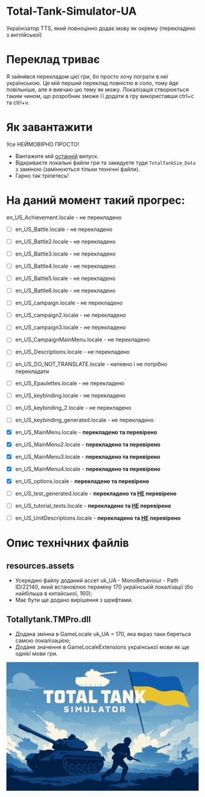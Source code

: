 # Total-Tank-Simulator-UA
Українізатор TTS, який повноцінно додає мову як окрему (перекладено з англійської)
# Переклад триває
Я зайнявся перекладом цієї гри, бо просто хочу пограти в неї українською. Це мій перший переклад повністю в соло, тому йде повільніше, але я вивчаю цю тему як можу. Локалізація створюється таким чином, що розробник зможе її додати в гру використавши ctrl+c та ctrl+v.
# Як завантажити
Усе НЕЙМОВІРНО ПРОСТО!
- Вантажите мій [останній](https://github.com/KVarnitZ/Total-Tank-Simulator-UA/releases/latest/download/ПерекладTTS.zip) випуск.
- Відкриваєте локальні файли гри та закидуєте туди ```TotalTankSim_Data``` з заміною (замінюються тільки технічні файли).
- Гарно так тріпетесь!
# На даний момент такий прогрес:
en_US_Achievement.locale - не перекладено

- [ ] en_US_Battle.locale - не перекладено

- [ ] en_US_Battle2.locale - не перекладено

- [ ] en_US_Battle3.locale - не перекладено

- [ ] en_US_Battle4.locale - не перекладено

- [ ] en_US_Battle5.locale - не перекладено

- [ ] en_US_Battle6.locale - не перекладено

- [ ] en_US_campaign.locale - не перекладено

- [ ] en_US_campaign2.locale - не перекладено

- [ ] en_US_campaign3.locale - не перекладено

- [ ] en_US_CampaignMainMenu.locale - не перекладено

- [ ] en_US_Descriptions.locale - не перекладено

- [ ] en_US_DO_NOT_TRANSLATE.locale - напевно і не потрібно перекладати

- [ ] en_US_Epaulettes.locale - не перекладено

- [ ] en_US_keybinding.locale - не перекладено

- [ ] en_US_keybinding_2.locale - не перекладено

- [ ] en_US_keybinding_generated.locale - не перекладено

- [x] en_US_MainMenu.locale - **перекладено та перевірено**

- [x] en_US_MainMenu2.locale - **перекладено та перевірено**

- [x] en_US_MainMenu3.locale - **перекладено та перевірено**

- [x] en_US_MainMenu4.locale - **перекладено та перевірено**

- [x] en_US_options.locale - **перекладено та перевірено**

- [ ] en_US_test_generated.locale - **перекладено та <ins>НЕ</ins> перевірено**

- [ ] en_US_tutorial_texts.locale - **перекладено та <ins>НЕ</ins> перевірено**

- [ ] en_US_UnitDescriptions.locale - **перекладено та <ins>НЕ</ins> перевірено**
# Опис технічних файлів
## resources.assets
- Усередині файлу доданий ассет uk_UA - MonoBehaviour - Path ID/22140, який встановлює переміну 170 українській локалізації (бо найбільша в китайської, 160);
- Має бути ще додано вирішення з шрифтами.
## Totallytank.TMPro.dll
- Додана змінна в GameLocale uk_UA = 170, яка якраз таки береться самою локалізацією;
- Додане значення в GameLocaleExtensions української мови як ще однієї мови гри.

![Contribution guidelines for this project](/TTS2.png)
